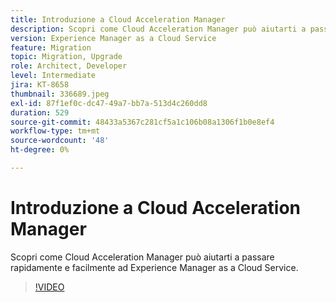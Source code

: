 ```yaml
---
title: Introduzione a Cloud Acceleration Manager
description: Scopri come Cloud Acceleration Manager può aiutarti a passare rapidamente e facilmente ad Experience Manager as a Cloud Service.
version: Experience Manager as a Cloud Service
feature: Migration
topic: Migration, Upgrade
role: Architect, Developer
level: Intermediate
jira: KT-8658
thumbnail: 336689.jpeg
exl-id: 87f1ef0c-dc47-49a7-bb7a-513d4c260dd8
duration: 529
source-git-commit: 48433a5367c281cf5a1c106b08a1306f1b0e8ef4
workflow-type: tm+mt
source-wordcount: '48'
ht-degree: 0%

---
```


# Introduzione a Cloud Acceleration Manager

Scopri come Cloud Acceleration Manager può aiutarti a passare rapidamente e facilmente ad Experience Manager as a Cloud Service.

>[!VIDEO](https://video.tv.adobe.com/v/336689?quality=12&learn=on)
